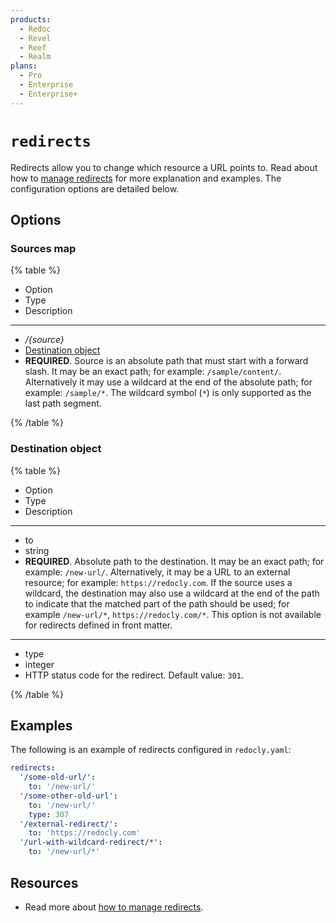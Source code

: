 ```yaml
---
products:
  - Redoc
  - Revel
  - Reef
  - Realm
plans:
  - Pro
  - Enterprise
  - Enterprise+
---
```

# `redirects`

Redirects allow you to change which resource a URL points to.
Read about how to [manage redirects](../author/how-to/add-redirects.md) for more explanation and examples.
The configuration options are detailed below.

## Options

### Sources map

{% table %}

- Option
- Type
- Description

---

- _/{source}_
- [Destination object](#destination-object)
- **REQUIRED**.
  Source is an absolute path that must start with a forward slash.
  It may be an exact path; for example: `/sample/content/`.
  Alternatively it may use a wildcard at the end of the absolute path; for example: `/sample/*`.
  The wildcard symbol (`*`) is only supported as the last path segment.

{% /table %}

### Destination object

{% table %}

- Option
- Type
- Description

---

- to
- string
- **REQUIRED**.
  Absolute path to the destination. It may be an exact path; for example: `/new-url/`.
  Alternatively, it may be a URL to an external resource; for example: `https://redocly.com`.
  If the source uses a wildcard, the destination may also use a wildcard at the end of the path to indicate that the matched part of the path should be used; for example `/new-url/*`, `https://redocly.com/*`.
  This option is not available for redirects defined in front matter.

---

- type
- integer
- HTTP status code for the redirect.
  Default value: `301`.

{% /table %}

## Examples

The following is an example of redirects configured in `redocly.yaml`:

```yaml
redirects:
  '/some-old-url/':
    to: '/new-url/'
  '/some-other-old-url':
    to: '/new-url/'
    type: 307
  '/external-redirect/':
    to: 'https://redocly.com'
  '/url-with-wildcard-redirect/*':
    to: '/new-url/*'
```

## Resources

- Read more about [how to manage redirects](../author/how-to/add-redirects.md).
